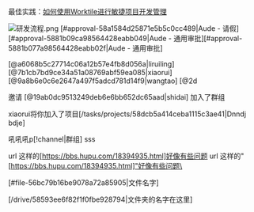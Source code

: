 最佳实践：[如何使用Worktile进行敏捷项目开发管理](https://worktile.com/blog/practices/worktile-for-scrum-development)


![研发流程.png](https://wt-box.worktile.com/public/8c7b95b2-cd3c-4c51-8a16-24293b8ff5c3)
[#approval-58a1584d25871e5b5c0cc489|Aude - 请假][#approval-5881b09ca98564428eabb049|Aude - 通用审批][#approval-5881b077a98564428eabb02f|Aude - 通用审批]

[@a6068b5c27714c06a12b57e4fb8d056a|liruiling] [@7b1cb7bd9ce34a51a08769abf59ea085|xiaorui] [@9a8b6e0c6e2647a497f5adcd781d14f9|wangtao] [@2d

邀请 [@19ab0dc9513249deb6e6bb652dc65aad|shidai] 加入了群组

xiaorui将你加入了项目[/tasks/projects/58dcb5a414ceba1115c3ae41|Dnndj bdje]

吼吼吼p[!channel|群组] sss

url 这样的[https://bbs.hupu.com/18394935.html]好像有些问题
url 这样的"[https://bbs.hupu.com/18394935.html]"好像有些问题\

[#file-56bc79b16be9078a72a85905|文件名字]

[/drive/58593ee6f82f1f0fbe928794|文件夹的名字在这里]